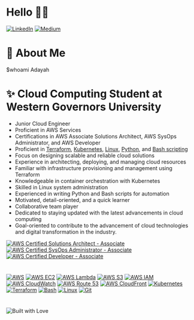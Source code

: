 # Hello 👋🏽 
[![LinkedIn](https://img.shields.io/badge/LinkedIn-0077B5?style=for-the-badge&logo=linkedin&logoColor=white)](https://www.linkedin.com/in/tonya-jackson-adayah-cloud-engineer/)   [![Medium](https://img.shields.io/badge/Medium-12100E?style=for-the-badge&logo=medium&logoColor=white)](https://medium.com/@adayahasha)


# 🌹 About Me 
$whoami   Adayah

# ✨ Cloud Computing Student at Western Governors University
- Junior Cloud Engineer
- Proficient in AWS Services
- Certifications in AWS Associate Solutions Architect, AWS SysOps Administrator, and AWS Developer
- Proficient in [Terraform](https://github.com/adayahasha/AWS-Terraform-Project), [Kubernetes](https://github.com/adayahasha/yaml-kubernetes), [Linux](https://github.com/adayahasha/shell-scripting-demos), [Python](https://github.com/adayahasha/ccp_quiz_project), and [Bash scripting](https://github.com/adayahasha/shell-scripting-demos)
- Focus on designing scalable and reliable cloud solutions
- Experience in architecting, deploying, and managing cloud resources
- Familiar with infrastructure provisioning and management using Terraform
- Knowledgeable in container orchestration with Kubernetes
- Skilled in Linux system administration
- Experienced in writing Python and Bash scripts for automation
- Motivated, detail-oriented, and a quick learner
- Collaborative team player
- Dedicated to staying updated with the latest advancements in cloud computing
- Goal-oriented to contribute to the advancement of cloud technologies and digital transformation in the industry.

[![AWS Certified Solutions Architect - Associate](https://img.shields.io/badge/AWS%20Certified-Solutions%20Architect%20Associate-orange?style=for-the-badge&logo=amazon-aws&logoColor=white)](https://aws.amazon.com/certification/certified-solutions-architect-associate/)
[![AWS Certified SysOps Administrator - Associate](https://img.shields.io/badge/AWS%20Certified-SysOps%20Administrator%20Associate-yellow?style=for-the-badge&logo=amazon-aws&logoColor=white)](https://aws.amazon.com/certification/certified-sysops-admin-associate/)
[![AWS Certified Developer - Associate](https://img.shields.io/badge/AWS%20Certified-Developer%20Associate-blue?style=for-the-badge&logo=amazon-aws&logoColor=white)](https://aws.amazon.com/certification/certified-developer-associate/)

#
#

[![AWS](https://img.shields.io/badge/-AWS-FF9900?style=for-the-badge&logo=amazon-aws&logoColor=white)](https://aws.amazon.com/)
[![AWS EC2](https://img.shields.io/badge/-AWS%20EC2-232F3E?style=for-the-badge&logo=amazon-aws&logoColor=white)](https://aws.amazon.com/ec2/)
[![AWS Lambda](https://img.shields.io/badge/-AWS%20Lambda-FF9900?style=for-the-badge&logo=amazon-aws&logoColor=white)](https://aws.amazon.com/lambda/)
[![AWS S3](https://img.shields.io/badge/-AWS%20S3-569A31?style=for-the-badge&logo=amazon-s3&logoColor=white)](https://aws.amazon.com/s3/)
[![AWS IAM](https://img.shields.io/badge/-AWS%20IAM-FF9900?style=for-the-badge&logo=amazon-aws&logoColor=white)](https://aws.amazon.com/iam/)
[![AWS CloudWatch](https://img.shields.io/badge/-AWS%20CloudWatch-232F3E?style=for-the-badge&logo=amazon-aws&logoColor=white)](https://aws.amazon.com/cloudwatch/)
[![AWS Route 53](https://img.shields.io/badge/-AWS%20Route%2053-232F3E?style=for-the-badge&logo=amazon-aws&logoColor=white)](https://aws.amazon.com/route53/)
[![AWS CloudFront](https://img.shields.io/badge/-AWS%20CloudFront-FF9900?style=for-the-badge&logo=amazon-aws&logoColor=white)](https://aws.amazon.com/cloudfront/)
[![Kubernetes](https://img.shields.io/badge/-Kubernetes-326CE5?style=for-the-badge&logo=kubernetes&logoColor=white)](https://kubernetes.io/)
[![Terraform](https://img.shields.io/badge/-Terraform-623CE4?style=for-the-badge&logo=terraform&logoColor=white)](https://www.terraform.io/)
[![Bash](https://img.shields.io/badge/-Bash-4EAA25?style=for-the-badge&logo=gnu-bash&logoColor=white)](https://www.gnu.org/software/bash/)
[![Linux](https://img.shields.io/badge/-Linux-FCC624?style=for-the-badge&logo=linux&logoColor=white)](https://www.linux.org/)
[![Git](https://img.shields.io/badge/-Git-F05032?style=for-the-badge&logo=git&logoColor=white)](https://git-scm.com/)

#
#


![Built with Love](http://ForTheBadge.com/images/badges/built-with-love.svg)
